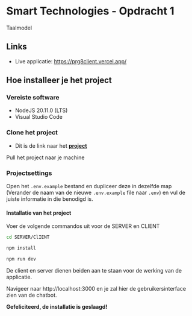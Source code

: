 # Smart Technologies - Opdracht 1
Taalmodel

## Links
- Live applicatie: https://prg8client.vercel.app/

## Hoe installeer je het project

### Vereiste software
- NodeJS 20.11.0 (LTS)
- Visual Studio Code

### Clone het project

- Dit is de link naar het **[project](https://github.com/MarkDeKraker/CMGTPRG08.git)**

Pull het project naar je machine


### Projectsettings

Open het `.env.example` bestand en dupliceer deze in dezelfde map (Verander de naam van de nieuwe `.env.example` file naar `.env`) en vul de juiste informatie in die benodigd is. 


#### Installatie van het project
Voer de volgende commandos uit voor de SERVER en CLIENT

```bash
cd SERVER/ClIENT
```

```bash
npm install
```

```bash
npm run dev
```

De client en server dienen beiden aan te staan voor de werking van de applicatie. 

Navigeer naar http://localhost:3000 en je zal hier de gebruikersinterface zien van de chatbot.

**Gefeliciteerd, de installatie is geslaagd!**
